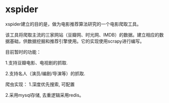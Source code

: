 # xspider

xspider建立的目的是，做为电影推荐算法研究的一个电影爬取工具。

该工具将爬取主流的三家网站（豆瓣网、时光网、IMDB）的数据。建立相应的数据基础，供数据挖掘和推荐引擎使用。它的实现使用scrapy进行编写。

目前暂时的功能：

1.支持豆瓣电影、电视剧的抓取.

2.支持名人（演员/编剧/导演等）的抓取.


爬虫实现：
1.深度优先搜索, 可配置

2.采用mysql存储, 去重逻辑采用redis。


